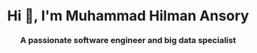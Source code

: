 <h1 align="center">Hi 👋, I'm Muhammad Hilman Ansory</h1>
<h3 align="center">A passionate software engineer and big data specialist</h3>
